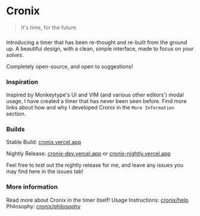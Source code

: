 # Cronix

> It's time, for the future.

###

Introducing a timer that has been re-thought and re-built from the ground up. A beautiful design, with a clean, simple interface, made to focus on _your solves_.

Completely open-source, and open to suggestions!

### Inspiration

Inspired by Monkeytype's UI and VIM (and various other editors') modal usage, I have created a timer that has never been seen before. Find more links about how and why I developed Cronix in the `More Information` section.

### Builds

Stable Build: [cronix.vercel.app](https://cronix.vercel.app)

Nightly Release: [cronix-dev.vercel.app](https://cronix-dev.vercel.app) or [cronix-nightly.vercel.app](https://cronix-nightly.vercel.app)

Feel free to test out the nightly release for me, and leave any issues you may find here in the issues tab!

### More information

Read more about Cronix in the timer itself!
Usage Instructions: [cronix/help](https://cronix.vercel.app/help)
Philosophy: [cronix/philosophy](https://cronix.vercel.app/philosophy)
